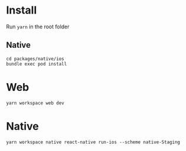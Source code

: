 # Install

Run `yarn` in the root folder

## Native

```
cd packages/native/ios
bundle exec pod install
```

# Web

```
yarn workspace web dev
```

# Native

```
yarn workspace native react-native run-ios --scheme native-Staging
```
